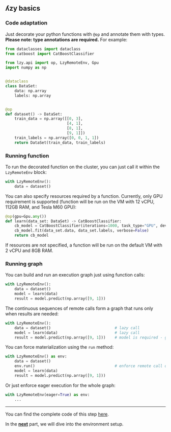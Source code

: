 ## ʎzy basics

### Code adaptation

Just decorate your python functions with `@op` and annotate them with types. **Please note: type
annotations are required.** For example:

```python
from dataclasses import dataclass
from catboost import CatBoostClassifier

from lzy.api import op, LzyRemoteEnv, Gpu
import numpy as np


@dataclass
class DataSet:
    data: np.array
    labels: np.array


@op
def dataset() -> DataSet:
    train_data = np.array([[0, 3],
                           [4, 1],
                           [8, 1],
                           [9, 1]])
    train_labels = np.array([0, 0, 1, 1])
    return DataSet(train_data, train_labels)
```

### Running function

To run the decorated function on the cluster, you can just call it within the `LzyRemoteEnv` block:

```python
with LzyRemoteEnv():
    data = dataset()
```

You can also specify resources required by a function. Currently, only GPU requirement is supported (function will be run on the VM with 12 vCPU, 112GB RAM, and Tesla M60 GPU):

```python
@op(gpu=Gpu.any())
def learn(data_set: DataSet) -> CatBoostClassifier:
    cb_model = CatBoostClassifier(iterations=1000, task_type="GPU", devices='0:1', train_dir='/tmp/catboost')
    cb_model.fit(data_set.data, data_set.labels, verbose=False)
    return cb_model
```

If resources are not specified, a function will be run on the default VM with 2 vCPU and 8GB RAM.

### Running graph

You can build and run an execution graph just using function calls:

```python
with LzyRemoteEnv():
    data = dataset()
    model = learn(data)
    result = model.predict(np.array([9, 1]))
```

The continuous sequences of remote calls form a graph that runs only when results are needed:

```python
with LzyRemoteEnv():
    data = dataset()                            # lazy call
    model = learn(data)                         # lazy call
    result = model.predict(np.array([9, 1]))    # model is required - graph containing dataset and learn functions is started
```

You can force materialization using the `run` method:

```python
with LzyRemoteEnv() as env:
    data = dataset()
    env.run()                                   # enforce remote call of the dataset function
    model = learn(data)
    result = model.predict(np.array([9, 1]))
```

Or just enforce eager execution for the whole graph:

```python
with LzyRemoteEnv(eager=True) as env:
    ...
```

---

You can find the complete code of this step [here](../../lzy-python/examples/catboost.py).

In the [**next**](basics.md) part, we will dive into the environment setup.
